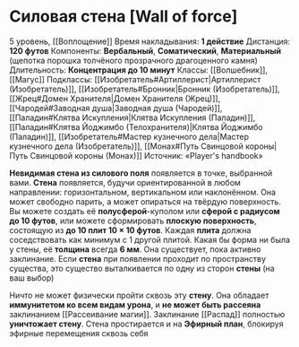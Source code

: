 # Силовая стена [Wall of force]
5 уровень, [[Воплощение]]
Время накладывания: **1 действие**
Дистанция: **120 футов**
Компоненты: **Вербальный**, **Соматический**, **Материальный** (щепотка порошка толчёного прозрачного драгоценного камня)
Длительность: **Концентрация до 10 минут**
Классы: [[Волшебник]], [[Магус]]
Подклассы: [[Изобретатель#Артиллерист|Артиллерист (Изобретатель)]], [[Изобретатель#Бронник|Бронник (Изобретатель)]], [[Жрец#Домен Хранителя|Домен Хранителя (Жрец)]], [[Чародей#Заводная душа|Заводная душа (Чародей)]], [[Паладин#Клятва Искупления|Клятва Искупления (Паладин)]], [[Паладин#Клятва Йоджимбо (Телохранителя)|Клятва Йоджимбо (Паладин)]], [[Изобретатель#Мастер кузнечного дела|Мастер кузнечного дела (Изобретатель)]], [[Монах#Путь Свинцовой короны|Путь Свинцовой короны (Монах)]]
Источник: «Player's handbook»

**Невидимая стена из силового поля** появляется в точке, выбранной вами. **Стена** появляется, будучи ориентированной в любом направлении: горизонтальном, вертикальном или наклонённом. Она может свободно парить, а может опираться на твёрдую поверхность. Вы можете создать её **полусферой**-куполом или **сферой с радиусом до 10 футов**, или можете сформировать **плоскую поверхность**, состоящую из **до 10 плит 10 × 10 футов**. Каждая **плита** должна соседствовать как минимум с 1 другой плитой. Какая бы форма ни была у стены, её **толщина** всегда **6 мм**. Она существует, пока активно заклинание. Если **стена** при появлении проходит по пространству существа, это существо выталкивается по одну из сторон **стены** (на ваш выбор)

Ничто не может физически пройти сквозь эту **стену**. Она обладает **иммунитетом ко всем видам урона**, и **не может быть рассеяна** заклинанием [[Рассеивание магии]]. Заклинание [[Распад]] полностью **уничтожает стену**. Стена простирается и на **Эфирный план**, блокируя эфирные перемещения сквозь себя